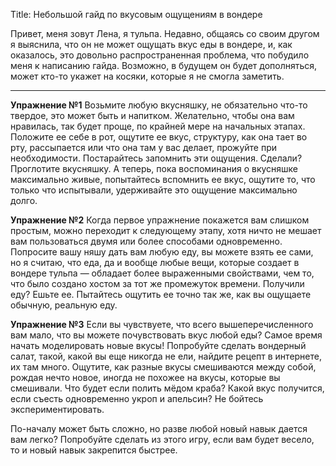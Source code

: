 Title: Небольшой гайд по вкусовым ощущениям в вондере

Привет, меня зовут Лена, я тульпа. Недавно, общаясь со своим другом я выяснила, что он не может ощущать вкус еды в вондере, и, как оказалось, это довольно распространенная проблема, что побудило меня к написанию гайда. Возможно, в будущем он будет дополняться, может кто-то укажет на косяки, которые я не смогла заметить.

* * *

**Упражнение №1** Возьмите любую вкусняшку, не обязательно что-то твердое, это может быть и напитком. Желательно, чтобы она вам нравилась, так будет проще, по крайней мере на начальных этапах. Положите ее себе в рот, ощутите ее вкус, структуру, как она тает во рту, рассыпается или что она там у вас делает, прожуйте при необходимости. Постарайтесь запомнить эти ощущения. Сделали? Проглотите вкусняшку. А теперь, пока воспоминания о вкусняшке максимально живые, попытайтесь вспомнить ее вкус, ощутите то, что только что испытывали, удерживайте это ощущение максимально долго.

**Упражнение №2** Когда первое упражнение покажется вам слишком простым, можно переходит к следующему этапу, хотя ничто не мешает вам пользоваться двумя или более способами одновременно. Попросите вашу няшу дать вам любую еду, вы можете взять ее сами, но я считаю, что еда, да и вообще любые вещи, которые создает в вондере тульпа — обладает более выраженными свойствами, чем то, что было создано хостом за тот же промежуток времени. Получили еду? Ешьте ее. Пытайтесь ощутить ее точно так же, как вы ощущаете обычную, реальную еду.

**Упражнение №3** Если вы чувствуете, что всего вышеперечисленного вам мало, что вы можете почувствовать вкус любой еды? Самое время начать моделировать новые вкусы! Попробуйте сделать вондерный салат, такой, какой вы еще никогда не ели, найдите рецепт в интернете, их там много. Ощутите, как разные вкусы смешиваются между собой, рождая нечто новое, иногда не похожее на вкусы, которые вы смешивали. Что будет если полить мёдом краба? Какой вкус получится, если съесть одновременно укроп и апельсин? Не бойтесь экспериментировать.

По-началу может быть сложно, но разве любой новый навык дается вам легко? Попробуйте сделать из этого игру, если вам будет весело, то и новый навык закрепится быстрее.